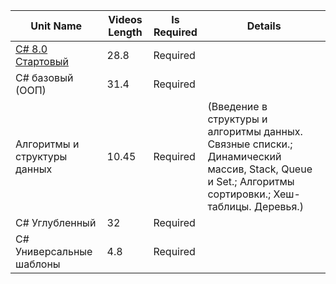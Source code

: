|Unit Name|Videos Length|Is Required|Details|
|---|---|---|---|
|[C# 8.0 Стартовый](p01-csharp-8-starter)|28.8|Required|   |
|C# базовый (ООП)|31.4|Required|   |
|Алгоритмы и структуры данных|10.45|Required| (Введение в структуры и алгоритмы данных. Связные списки.;  Динамический массив, Stack, Queue и Set.; Алгоритмы сортировки.; Хеш-таблицы. Деревья.)|
|C# Углубленный|32|Required|   |
|C# Универсальные шаблоны|4.8|Required|   |
